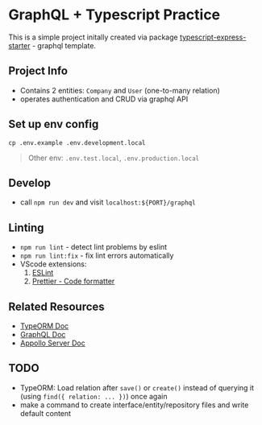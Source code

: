 # GraphQL + Typescript Practice

This is a simple project initally created via package [typescript-express-starter](https://www.npmjs.com/package/typescript-express-starter) - graphql template.

## Project Info
- Contains 2 entities: `Company` and `User` (one-to-many relation)
- operates authentication and CRUD via graphql API

## Set up env config
```
cp .env.example .env.development.local
```
> Other env: `.env.test.local`, `.env.production.local`

## Develop
- call `npm run dev` and visit `localhost:${PORT}/graphql`


## Linting
- `npm run lint` - detect lint problems by eslint
- `npm run lint:fix` - fix lint errors automatically
- VScode extensions:
  1. [ESLint](https://marketplace.visualstudio.com/items?itemName=dbaeumer.vscode-eslint)
  2. [Prettier - Code formatter](https://marketplace.visualstudio.com/items?itemName=esbenp.prettier-vscode)

## Related Resources
- [TypeORM Doc](https://typeorm.io/)
- [GraphQL Doc](https://graphql.org/)
- [Appollo Server Doc](https://www.apollographql.com/docs/apollo-server/)

## TODO
-  TypeORM: Load relation after `save()` or `create()` instead of querying it (using `find({ relation: ... })`) once again
- make a command to create interface/entity/repository files and write default content
